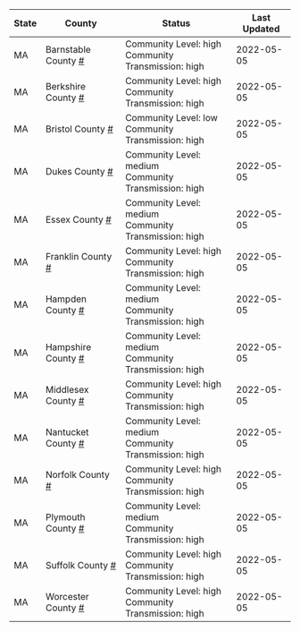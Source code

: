 State | County | Status | Last Updated
--- | --- | --- | --- 
MA | Barnstable County <a href="#barnstable_county">#</a> | <a name="barnstable_county"></a>Community Level: high<br/>Community Transmission: high | 2022-05-05
MA | Berkshire County <a href="#berkshire_county">#</a> | <a name="berkshire_county"></a>Community Level: high<br/>Community Transmission: high | 2022-05-05
MA | Bristol County <a href="#bristol_county">#</a> | <a name="bristol_county"></a>Community Level: low<br/>Community Transmission: high | 2022-05-05
MA | Dukes County <a href="#dukes_county">#</a> | <a name="dukes_county"></a>Community Level: medium<br/>Community Transmission: high | 2022-05-05
MA | Essex County <a href="#essex_county">#</a> | <a name="essex_county"></a>Community Level: medium<br/>Community Transmission: high | 2022-05-05
MA | Franklin County <a href="#franklin_county">#</a> | <a name="franklin_county"></a>Community Level: high<br/>Community Transmission: high | 2022-05-05
MA | Hampden County <a href="#hampden_county">#</a> | <a name="hampden_county"></a>Community Level: medium<br/>Community Transmission: high | 2022-05-05
MA | Hampshire County <a href="#hampshire_county">#</a> | <a name="hampshire_county"></a>Community Level: medium<br/>Community Transmission: high | 2022-05-05
MA | Middlesex County <a href="#middlesex_county">#</a> | <a name="middlesex_county"></a>Community Level: high<br/>Community Transmission: high | 2022-05-05
MA | Nantucket County <a href="#nantucket_county">#</a> | <a name="nantucket_county"></a>Community Level: medium<br/>Community Transmission: high | 2022-05-05
MA | Norfolk County <a href="#norfolk_county">#</a> | <a name="norfolk_county"></a>Community Level: high<br/>Community Transmission: high | 2022-05-05
MA | Plymouth County <a href="#plymouth_county">#</a> | <a name="plymouth_county"></a>Community Level: medium<br/>Community Transmission: high | 2022-05-05
MA | Suffolk County <a href="#suffolk_county">#</a> | <a name="suffolk_county"></a>Community Level: high<br/>Community Transmission: high | 2022-05-05
MA | Worcester County <a href="#worcester_county">#</a> | <a name="worcester_county"></a>Community Level: high<br/>Community Transmission: high | 2022-05-05
